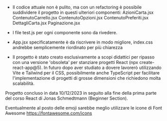 - Il codice attuale non è pulito, ma con un refactoring è possibile suddividere il progetto in questi ulteriori componenti:
  AzioniCarta.jsx
  ContenutoCarrello.jsx
  ContenutoOpzioni.jsx
  ContenutoPreferiti.jsx
  DettagliCarta.jsx
  Paginazione.jsx

- I file test.js per ogni componente sono da rivedere.
- App.jsx specificatamente è da riscrivere in modo migliore, index.css andrebbe semplicemente riordinato per più chiarezza

- Il progetto è stato creato esclusivamente a scopi didattici per ripasso con una versione 'obsoleta' per stanziare progetti React (npx create-react-app@5).
  In futuro dopo aver studiato a dovere lavorerò utilizzando Vite e Tailwind per il CSS, possibilmente anche TypeScript per facilitare l'implementazione di progetti di grosse dimensioni che richiedono molta scalabilità.

Progetto concluso in data 10/12/2023 in seguito alla fine della prima parte del corso React di Jonas Schmedtmann (Beginner Section).

Eventualmente al posto delle emoji sarebbe meglio utilizzare le icone di Font Awesome https://fontawesome.com/icons
